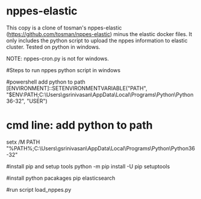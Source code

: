 # nppes-elastic

This copy is a clone of tosman's nppes-elastic (https://github.com/tosman/nppes-elastic) minus the elastic docker files. It only includes the python script to upload the nppes information to elastic cluster. Tested on python in windows. 

NOTE: nppes-cron.py is not for windows.

#Steps to run nppes python script in windows

#powershell add python to path
[ENVIRONMENT]::SETENVIRONMENTVARIABLE("PATH", "$ENV:PATH;C:\Users\gsrinivasan\AppData\Local\Programs\Python\Python36-32", "USER")

# cmd line: add python to path
setx /M PATH "%PATH%;C:\Users\gsrinivasan\AppData\Local\Programs\Python\Python36-32"

#install pip and setup tools
python -m pip install -U pip setuptools

#install python pacakages
pip elasticsearch

#run script
load_nppes.py
